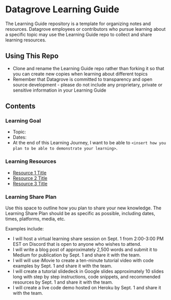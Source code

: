# Datagrove Learning Guide
The Learning Guide repository is a template for organizing notes and resources. Datagrove employees or contributors who pursue learning about a specific topic may use the Learning Guide repo to collect and share learning resources.

## Using This Repo
* Clone and rename the Learning Guide repo rather than forking it so that you can create new copies when learning about different topics
* Remember that Datagrove is committed to transparency and open source development - please do not include any proprietary, private or sensitive information in your Learning Guide

## Contents
### Learning Goal
* Topic:
* Dates:
* At the end of this Learning Journey, I want to be able to `<insert how you plan to be able to demonstrate your learning>`.

### Learning Resources
* [Resource 1 Title](link)
* [Resource 2 Title](link)
* [Resource 3 Title](link)
  
### Learning Share Plan
Use this space to outline how you plan to share your new knowledge. The Learning Share Plan should be as specific as possible, including dates, times, platforms, media, etc.

Examples include:
* I will host a virtual learning share session on Sept. 1 from 2:00-3:00 PM EST on Discord that is open to anyone who wishes to attend.
* I will write a blog post of approximately 2,500 words and submit it to Medium for publication by Sept. 1 and share it with the team.
* I will will use iMovie to create a ten-minute tutorial video with code examples by Sept. 1 and share it with the team.
* I will create a tutorial slidedeck in Google slides approximately 10 slides long with step by step instructions, code snippets, and recommended resources by Sept. 1 and share it with the team.
* I will create a live code demo hosted on Heroku by Sept. 1 and share it with the team.
